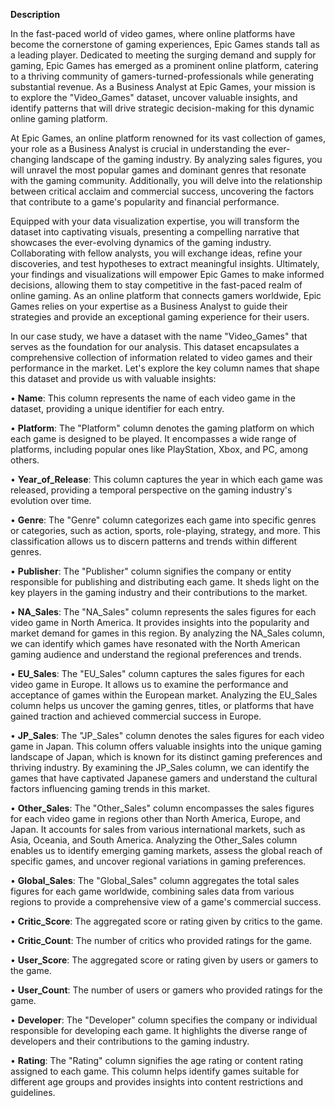 **Description**

In the fast-paced world of video games, where online platforms have become the cornerstone of gaming experiences, Epic Games stands tall as a leading player. Dedicated to meeting the surging demand and supply for gaming, Epic Games has emerged as a prominent online platform, catering to a thriving community of gamers-turned-professionals while generating substantial revenue. As a Business Analyst at Epic Games, your mission is to explore the "Video_Games" dataset, uncover valuable insights, and identify patterns that will drive strategic decision-making for this dynamic online gaming platform.

At Epic Games, an online platform renowned for its vast collection of games, your role as a Business Analyst is crucial in understanding the ever-changing landscape of the gaming industry. By analyzing sales figures, you will unravel the most popular games and dominant genres that resonate with the gaming community. Additionally, you will delve into the relationship between critical acclaim and commercial success, uncovering the factors that contribute to a game's popularity and financial performance.

Equipped with your data visualization expertise, you will transform the dataset into captivating visuals, presenting a compelling narrative that showcases the ever-evolving dynamics of the gaming industry. Collaborating with fellow analysts, you will exchange ideas, refine your discoveries, and test hypotheses to extract meaningful insights.
Ultimately, your findings and visualizations will empower Epic Games to make informed decisions, allowing them to stay competitive in the fast-paced realm of online gaming. As an online platform that connects gamers worldwide, Epic Games relies on your expertise as a Business Analyst to guide their strategies and provide an exceptional gaming experience for their users.

In our case study, we have a dataset with the name "Video_Games" that serves as the foundation for our analysis. This dataset encapsulates a comprehensive collection of information related to video games and their performance in the market. Let's explore the key column names that shape this dataset and provide us with valuable insights:

•	**Name**: This column represents the name of each video game in the dataset, providing a unique identifier for each entry.

•	**Platform**: The "Platform" column denotes the gaming platform on which each game is designed to be played. It encompasses a wide range of platforms, including popular ones like PlayStation, Xbox, and PC, among others.

•	**Year_of_Release**: This column captures the year in which each game was released, providing a temporal perspective on the gaming industry's evolution over time.

•	**Genre**: The "Genre" column categorizes each game into specific genres or categories, such as action, sports, role-playing, strategy, and more. This classification allows us to discern patterns and trends within different genres.

•	**Publisher**: The "Publisher" column signifies the company or entity responsible for publishing and distributing each game. It sheds light on the key players in the gaming industry and their contributions to the market.

•	**NA_Sales**: The "NA_Sales" column represents the sales figures for each video game in North America. It provides insights into the popularity and market demand for games in this region. By analyzing the NA_Sales column, we can identify which games have resonated with the North American gaming audience and understand the regional preferences and trends.

•	**EU_Sales**: The "EU_Sales" column captures the sales figures for each video game in Europe. It allows us to examine the performance and acceptance of games within the European market. Analyzing the EU_Sales column helps us uncover the gaming genres, titles, or platforms that have gained traction and achieved commercial success in Europe.

•	**JP_Sales**: The "JP_Sales" column denotes the sales figures for each video game in Japan. This column offers valuable insights into the unique gaming landscape of Japan, which is known for its distinct gaming preferences and thriving industry. By examining the JP_Sales column, we can identify the games that have captivated Japanese gamers and understand the cultural factors influencing gaming trends in this market.

•	**Other_Sales**: The "Other_Sales" column encompasses the sales figures for each video game in regions other than North America, Europe, and Japan. It accounts for sales from various international markets, such as Asia, Oceania, and South America. Analyzing the Other_Sales column enables us to identify emerging gaming markets, assess the global reach of specific games, and uncover regional variations in gaming preferences.

•	**Global_Sales**: The "Global_Sales" column aggregates the total sales figures for each game worldwide, combining sales data from various regions to provide a comprehensive view of a game's commercial success.

•	**Critic_Score**: The aggregated score or rating given by critics to the game.

•	**Critic_Count**: The number of critics who provided ratings for the game.

•	**User_Score**: The aggregated score or rating given by users or gamers to the game.

•	**User_Count**: The number of users or gamers who provided ratings for the game.

•	**Developer**: The "Developer" column specifies the company or individual responsible for developing each game. It highlights the diverse range of developers and their contributions to the gaming industry.

•	**Rating**: The "Rating" column signifies the age rating or content rating assigned to each game. This column helps identify games suitable for different age groups and provides insights into content restrictions and guidelines.
